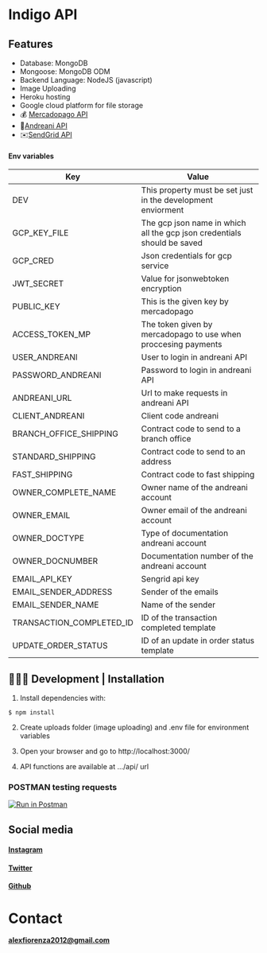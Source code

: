 # Indigo API

## Features

- Database: MongoDB
- Mongoose: MongoDB ODM
- Backend Language: NodeJS (javascript)
- Image Uploading
- Heroku hosting
- Google cloud platform for file storage
- 💰 [Mercadopago API](https://github.com/mercadopago/dx-nodejs)
- 🚌[Andreani API](https://developers.andreani.com/documentacion)
- ✉️[SendGrid API ](https://sendgrid.com/)

#### Env variables

| Key                      | Value                                                                   |
| ------------------------ | ----------------------------------------------------------------------- |
| DEV                      | This property must be set just in the development enviorment            |
| GCP_KEY_FILE             | The gcp json name in which all the gcp json credentials should be saved |
| GCP_CRED                 | Json credentials for gcp service                                        |
| JWT_SECRET               | Value for jsonwebtoken encryption                                       |
| PUBLIC_KEY               | This is the given key by mercadopago                                    |
| ACCESS_TOKEN_MP          | The token given by mercadopago to use when proccesing payments          |
| USER_ANDREANI            | User to login in andreani API                                           |
| PASSWORD_ANDREANI        | Password to login in andreani API                                       |
| ANDREANI_URL             | Url to make requests in andreani API                                    |
| CLIENT_ANDREANI          | Client code andreani                                                    |
| BRANCH_OFFICE_SHIPPING   | Contract code to send to a branch office                                |
| STANDARD_SHIPPING        | Contract code to send to an address                                     |
| FAST_SHIPPING            | Contract code to fast shipping                                          |
| OWNER_COMPLETE_NAME      | Owner name of the andreani account                                      |
| OWNER_EMAIL              | Owner email of the andreani account                                     |
| OWNER_DOCTYPE            | Type of documentation andreani account                                  |
| OWNER_DOCNUMBER          | Documentation number of the andreani account                            |
| EMAIL_API_KEY            | Sengrid api key                                                         |
| EMAIL_SENDER_ADDRESS     | Sender of the emails                                                    |
| EMAIL_SENDER_NAME        | Name of the sender                                                      |
| TRANSACTION_COMPLETED_ID | ID of the transaction completed template                                |
| UPDATE_ORDER_STATUS      | ID of an update in order status template                                |

## 👩🏻‍💻 Development | Installation

1. Install dependencies with:

`$ npm install`

2. Create uploads folder (image uploading) and .env file for environment variables

3. Open your browser and go to http://localhost:3000/

4. API functions are available at .../api/ url

### POSTMAN testing requests

[![Run in Postman](https://run.pstmn.io/button.svg)](https://app.getpostman.com/run-collection/bcfc59d416754a129af0)

## Social media

#### [Instagram](https://www.instagram.com/fiorenza_alex/?hl=es-la)

#### [Twitter](https://twitter.com/fi0renza_alex)

#### [Github](https://github.com/alexFiorenza)

# Contact

**alexfiorenza2012@gmail.com**
